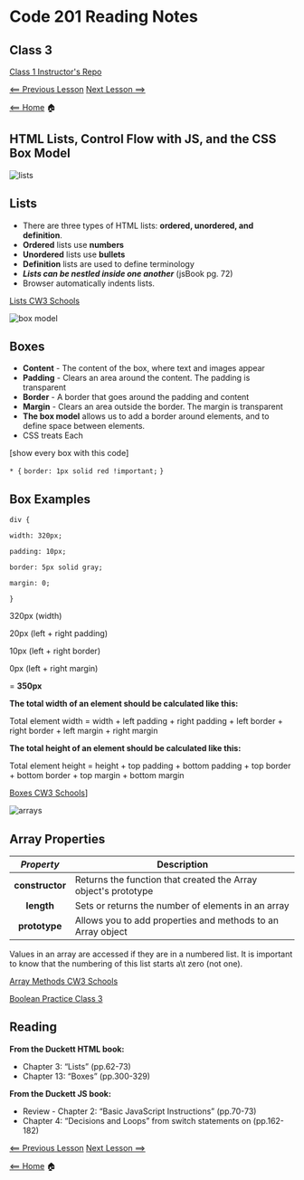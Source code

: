 # Code 201 Reading Notes

## Class 3

[Class 1 Instructor's Repo](https://github.com/codefellows/seattle-201n21/tree/master/class-01)

[<== Previous Lesson](class-02.md) [Next Lesson ==>](class-04.md)

[<== Home](README.md) 🏠

## HTML Lists, Control Flow with JS, and the CSS Box Model

![lists](https://www.mactale.com/images/css-li-styling-techniques/list-markers.jpg)

## Lists

+ There are three types of HTML lists: **ordered, unordered, and definition**.
+ **Ordered** lists use **numbers**
+ **Unordered** lists use **bullets**
+ **Definition** lists are used to define terminology
+ ***Lists can be nestled inside one another*** (jsBook pg. 72)
+ Browser automatically indents lists.

[Lists CW3 Schools](https://www.w3schools.com/css/css_list.asp)

![box model](https://iq.opengenus.org/content/images/2020/03/css_box_model.png)

## Boxes

+ **Content** - The content of the box, where text and images appear
+ **Padding** - Clears an area around the content. The padding is transparent
+ **Border** - A border that goes around the padding and content
+ **Margin** - Clears an area outside the border. The margin is transparent
+ **The box model** allows us to add a border around elements, and to define space between elements.
+ CSS treats Each

[show every box with this code]

`* {`
`border: 1px solid red !important;`
`}`

## Box Examples

`div {`

`width: 320px;`

`padding: 10px;`

`border: 5px solid gray;`

`margin: 0;`

`}`

320px (width)

20px (left + right padding)

10px (left + right border)

0px (left + right margin)

= **350px**

**The total width of an element should be calculated like this:**

Total element width = width + left padding + right padding + left border + right border + left margin + right margin

**The total height of an element should be calculated like this:**

Total element height = height + top padding + bottom padding + top border + bottom border + top margin + bottom margin

[Boxes CW3 Schools](https://www.w3schools.com/css/css_boxmodel.asp)]

![arrays](https://miro.medium.com/max/1006/1*HJY_2vNKkNkqRQhLZcYlyg.png)

## Array Properties


| ***Property*** | Description |
| :-: | - |
| **constructor** | Returns the function that created the Array object's prototype |
| **length** | Sets or returns the number of elements in an array |
| **prototype** | Allows you to add properties and methods to an Array object |

Values in an array are accessed if they are in a numbered list. It is important to know that the numbering of this list starts a\t zero (not one).

[Array Methods CW3 Schools](https://www.w3schools.com/jsref/jsref_obj_array.asp)

[Boolean Practice Class 3](https://github.com/codefellows/seattle-201n21/blob/master/class-03/boolean-practice.md)

## Reading

**From the Duckett HTML book:**

- Chapter 3: “Lists” (pp.62-73)
- Chapter 13: “Boxes” (pp.300-329)

**From the Duckett JS book:**

- Review - Chapter 2: “Basic JavaScript Instructions” (pp.70-73)
- Chapter 4: “Decisions and Loops” from switch statements on (pp.162-182)

[<== Previous Lesson](class-02.md) [Next Lesson ==>](class-04.md)

[<== Home](README.md) 🏠
